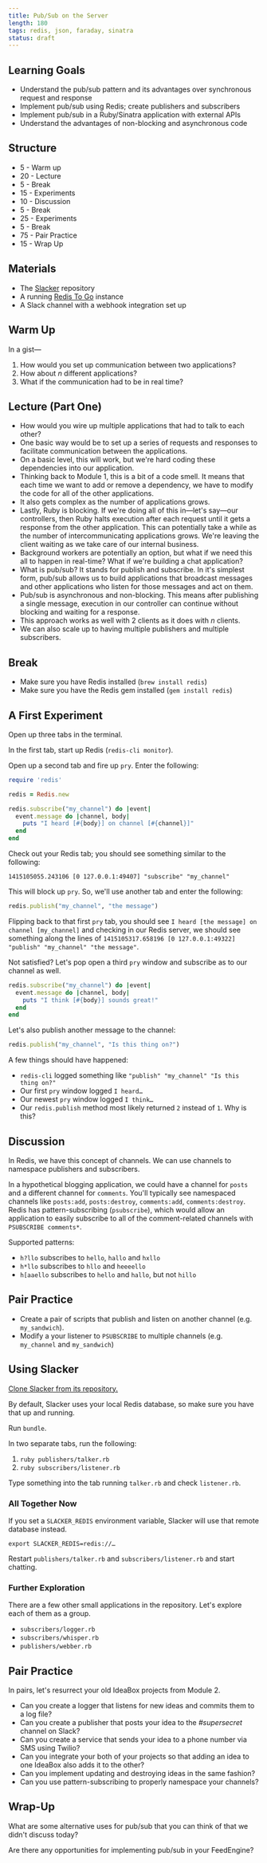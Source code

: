 ```yaml
---
title: Pub/Sub on the Server
length: 180
tags: redis, json, faraday, sinatra
status: draft
---
```


## Learning Goals

* Understand the pub/sub pattern and its advantages over synchronous request and response
* Implement pub/sub using Redis; create publishers and subscribers
* Implement pub/sub in a Ruby/Sinatra application with external APIs
* Understand the advantages of non-blocking and asynchronous code

## Structure

* 5 - Warm up
* 20 - Lecture
* 5 - Break
* 15 - Experiments
* 10 - Discussion
* 5 - Break
* 25 - Experiments
* 5 - Break
* 75 - Pair Practice
* 15 - Wrap Up

## Materials

* The [Slacker][slacker] repository
* A running [Redis To Go][redistogo] instance
* A Slack channel with a webhook integration set up

[slacker]: https://github.com/turingschool-examples/slacker
[redistogo]: http://redistogo.com

## Warm Up

In a gist—

1. How would you set up communication between two applications?
2. How about *n* different applications?
3. What if the communication had to be in real time?

## Lecture (Part One)

* How would you wire up multiple applications that had to talk to each other?
* One basic way would be to set up a series of requests and responses to facilitate communication between the applications.
* On a basic level, this will work, but we're hard coding these dependencies into our application.
* Thinking back to Module 1, this is a bit of a code smell. It means that each time we want to add or remove a dependency, we have to modify the code for all of the other applications.
* It also gets complex as the number of applications grows.
* Lastly, Ruby is blocking. If we're doing all of this in—let's say—our controllers, then Ruby halts execution after each request until it gets a response from the other application. This can potentially take a while as the number of intercommunicating applications grows. We're leaving the client waiting as we take care of our internal business.
* Background workers are potentially an option, but what if we need this all to happen in real-time? What if we're building a chat application?
* What is pub/sub? It stands for publish and subscribe. In it's simplest form, pub/sub allows us to build applications that broadcast messages and other applications who listen for those messages and act on them.
* Pub/sub is asynchronous and non-blocking. This means after publishing a single message, execution in our controller can continue without blocking and waiting for a response.
* This approach works as well with 2 clients as it does with *n* clients.
* We can also scale up to having multiple publishers and multiple subscribers.

## Break

* Make sure you have Redis installed (`brew install redis`)
* Make sure you have the Redis gem installed (`gem install redis`)

## A First Experiment

Open up three tabs in the terminal.

In the first tab, start up Redis (`redis-cli monitor`).

Open up a second tab and fire up `pry`. Enter the following:

```rb
require 'redis'

redis = Redis.new

redis.subscribe("my_channel") do |event|
  event.message do |channel, body|
    puts "I heard [#{body}] on channel [#{channel}]"
  end
end
```

Check out your Redis tab; you should see something similar to the following:

```
1415105055.243106 [0 127.0.0.1:49407] "subscribe" "my_channel"
```

This will block up `pry`. So, we'll use another tab and enter the following:

```rb
redis.publish("my_channel", "the message")
```

Flipping back to that first `pry` tab, you should see `I heard [the message] on channel [my_channel]` and checking in our Redis server, we should see something along the lines of `1415105317.658196 [0 127.0.0.1:49322] "publish" "my_channel" "the message"`.

Not satisfied? Let's pop open a third `pry` window and subscribe as to our channel as well.

```rb
redis.subscribe("my_channel") do |event|
  event.message do |channel, body|
    puts "I think [#{body}] sounds great!"
  end
end
```

Let's also publish another message to the channel:

```rb
redis.publish("my_channel", "Is this thing on?")
```

A few things should have happened:

* `redis-cli` logged something like `"publish" "my_channel" "Is this thing on?"`
* Our first `pry` window logged `I heard…`
* Our newest `pry` window logged `I think…`
* Our `redis.publish` method most likely returned `2` instead of `1`. Why is this?

## Discussion

In Redis, we have this concept of channels. We can use channels to namespace publishers and subscribers.

In a hypothetical blogging application, we could have a channel for `posts` and a different channel for `comments`. You'll typically see namespaced channels like `posts:add`, `posts:destroy`, `comments:add`, `comments:destroy`. Redis has pattern-subscribing (`psubscribe`), which would allow an application to easily subscribe to all of the comment-related channels with `PSUBSCRIBE comments*`.

Supported patterns:

* `h?llo` subscribes to `hello`, `hallo` and `hxllo`
* `h*llo` subscribes to `hllo` and `heeeello`
* `h[aaello` subscribes to `hello` and `hallo`, but not `hillo`

## Pair Practice

* Create a pair of scripts that publish and listen on another channel (e.g. `my_sandwich`).
* Modify a your listener to `PSUBSCRIBE` to multiple channels (e.g. `my_channel` and `my_sandwich`)

## Using Slacker

[Clone Slacker from its repository.][slacker]

By default, Slacker uses your local Redis database, so make sure you have that up and running.

Run `bundle`.

In two separate tabs, run the following:

1. `ruby publishers/talker.rb`
2. `ruby subscribers/listener.rb`

Type something into the tab running `talker.rb` and check `listener.rb`.

### All Together Now

If you set a `SLACKER_REDIS` environment variable, Slacker will use that remote database instead.

```shell
export SLACKER_REDIS=redis://…
```

Restart `publishers/talker.rb` and `subscribers/listener.rb` and start chatting.

### Further Exploration

There are a few other small applications in the repository. Let's explore each of them as a group.

* `subscribers/logger.rb`
* `subscribers/whisper.rb`
* `publishers/webber.rb`

## Pair Practice

In pairs, let's resurrect your old IdeaBox projects from Module 2.

* Can you create a logger that listens for new ideas and commits them to a log file?
* Can you create a publisher that posts your idea to the *#supersecret* channel on Slack?
* Can you create a service that sends your idea to a phone number via SMS using Twilio?
* Can you integrate your both of your projects so that adding an idea to one IdeaBox also adds it to the other?
* Can you implement updating and destroying ideas in the same fashion?
* Can you use pattern-subscribing to properly namespace your channels?

## Wrap-Up

What are some alternative uses for pub/sub that you can think of that we didn't discuss today?

Are there any opportunities for implementing pub/sub in your FeedEngine?
